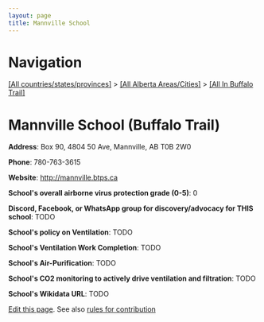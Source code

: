 ```yaml
---
layout: page
title: Mannville School
---
```

# Navigation

[[All countries/states/provinces]](../../..) > [[All Alberta Areas/Cities]](../..) > [[All In Buffalo Trail]](..)

# Mannville School (Buffalo Trail)

**Address**: Box 90, 4804 50 Ave, Mannville, AB T0B 2W0

**Phone**: 780-763-3615

**Website**: <http://mannville.btps.ca>

**School's overall airborne virus protection grade (0-5)**: 0

**Discord, Facebook, or WhatsApp group for discovery/advocacy for THIS school**: TODO

**School's policy on Ventilation**: TODO

**School's Ventilation Work Completion**: TODO

**School's Air-Purification**: TODO

**School's CO2 monitoring to actively drive ventilation and filtration**: TODO

**School's Wikidata URL**: TODO


[Edit this page](https://github.com/ventilate-schools/AB/edit/main/./Buffalo_Trail/Mannville_School.md). See also [rules for contribution](../../../contribution-rules/)